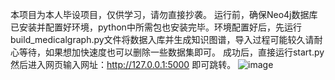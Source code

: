 本项目为本人毕设项目，仅供学习，请勿直接抄袭。
运行前，确保Neo4j数据库已安装并配置好环境，python中所需包也安装完毕。环境配置好后，先运行build_medicalgraph.py文件将数据入库并生成知识图谱，导入过程可能较久请耐心等待，如果想加快速度也可以删除一些数据集即可。
成功后，直接运行start.py然后进入网页输入网址：http://127.0.0.1:5000 即可跳转。
![image](https://github.com/jiqiu123/KG-VAQSystemOnMedical-master/assets/115466479/d66c1092-4ad3-4e87-bd0e-4b892e10376d)
